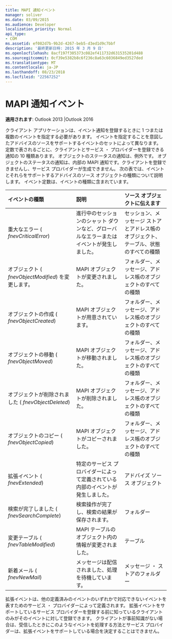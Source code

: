 ```yaml
---
title: MAPI 通知イベント
manager: soliver
ms.date: 03/09/2015
ms.audience: Developer
localization_priority: Normal
api_type:
- COM
ms.assetid: ef082d7b-9b2d-4267-beb5-d3ed1d9c7bbf
description: '最終更新日時: 2015 年 3 月 9 日'
ms.openlocfilehash: 8acf197f305373c082ef411732d631535201d488
ms.sourcegitcommit: 0cf39e5382b8c6f236c8a63c6036849ed3527ded
ms.translationtype: MT
ms.contentlocale: ja-JP
ms.lasthandoff: 08/23/2018
ms.locfileid: "22567252"
---
```

# <a name="mapi-notification-events"></a>MAPI 通知イベント

  
  
**適用されます**: Outlook 2013 |Outlook 2016 
  
クライアント アプリケーションは、イベント通知を登録するときに 1 つまたは複数のイベントを指定する必要があります。 イベントを指定することを意図したアドバイスのソースをサポートするイベントのセットによって異なります。 定数で表されるごとに、クライアントとサービス ・ プロバイダーを登録できる通知の 10 種類あります。 オブジェクトのステータスの通知は、例外です。 オブジェクトのステータスの通知は、内部の MAPI 通知です。クライアントを登録できませんし、サービス プロバイダーが生成できません。 次の表では、イベントとそれらをサポートするアドバイスのソース オブジェクトの種類について説明します。 イベント定数は、イベントの種類に含まれています。
  
|**イベントの種類**|**説明**|**ソース オブジェクトに伝えます**|
|:-----|:-----|:-----|
|重大なエラー ( _fnevCriticalError_)  <br/> |進行中のセッションのシャット ダウンなど、グローバルなエラーまたはイベントが発生しました。  <br/> |セッション、メッセージ ストアとアドレス帳のオブジェクト、テーブル、状態のすべての種類  <br/> |
|オブジェクト ( _fnevObjectModified_) を変更します。  <br/> |MAPI オブジェクトが変更されました。  <br/> |フォルダー、メッセージ、アドレス帳のオブジェクトのすべての種類  <br/> |
|オブジェクトの作成 ( _fnevObjectCreated_)  <br/> |MAPI オブジェクトが用意されています。  <br/> |フォルダー、メッセージ、アドレス帳のオブジェクトのすべての種類  <br/> |
|オブジェクトの移動 ( _fnevObjectMoved_)  <br/> |MAPI オブジェクトが移動されました。  <br/> |フォルダー、メッセージ、アドレス帳のオブジェクトのすべての種類  <br/> |
|オブジェクトが削除されました ( _fnevObjectDeleted_)  <br/> |MAPI オブジェクトが削除されました。  <br/> |フォルダー、メッセージ、アドレス帳のオブジェクトのすべての種類  <br/> |
|オブジェクトのコピー ( _fnevObjectCopied_)  <br/> |MAPI オブジェクトがコピーされました。  <br/> |フォルダー、メッセージ、アドレス帳のオブジェクトのすべての種類  <br/> |
|拡張イベント ( _fnevExtended_)  <br/> |特定のサービス プロバイダーによって定義されている内部のイベントが発生しました。  <br/> |アドバイズ ソース オブジェクト  <br/> |
|検索が完了しました ( _fnevSearchComplete_)  <br/> |検索操作が完了し、検索の結果が保存されます。  <br/> |フォルダー  <br/> |
|変更テーブル ( _fnevTableModified_)  <br/> |MAPI テーブルのオブジェクト内の情報が変更されました。  <br/> |テーブル  <br/> |
|新着メール ( _fnevNewMail_)  <br/> |メッセージは配信されました、処理を待機しています。  <br/> |メッセージ ・ ストアのフォルダー  <br/> |
   
拡張イベントは、他の定義済みのイベントのいずれかで対応できないイベントを表すためのサービス ・ プロバイダーによって定義されます。 拡張イベントをサポートしているサービス プロバイダーを登録する前に知っているクライアントのみがそのイベントに対して登録できます。 クライアントが事前知識がない場合は、受信したときにこのようなイベントを処理する方法とサービス プロバイダーは、拡張イベントをサポートしている場合を決定することはできません。
  

